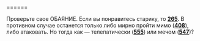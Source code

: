 ======

Проверьте свое ОБАЯНИЕ. Если вы понравитесь старику, то [**265**](#n_265). В противном случае останется только либо мирно пройти мимо ([**408**](#n_408)), либо атаковать. Но тогда как — телепатически ([**555**](#n_555)) или мечом ([**547**](#n_547))?

